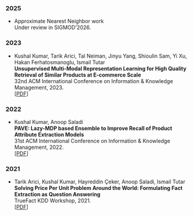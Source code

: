 
### 2025
- Approximate Nearest Neighbor work<br>
  Under review in SIGMOD'2026.<br>

### 2023
- Kushal Kumar, Tarik Arici, Tal Neiman, Jinyu Yang, Shioulin Sam, Yi Xu, Hakan Ferhatosmanoglu, Ismail Tutar<br>
  **Unsupervised Multi-Modal Representation Learning for High Quality Retrieval of Similar Products at E-commerce Scale**<br>
  32nd ACM International Conference on Information & Knowledge Management, 2023.<br>
  [[PDF](https://dl.acm.org/doi/pdf/10.1145/3583780.3615504)]<br>

### 2022
- Kushal Kumar, Anoop Saladi<br>
  **PAVE: Lazy-MDP based Ensemble to Improve Recall of Product Attribute Extraction Models**<br>
  31st ACM International Conference on Information & Knowledge Management, 2022.<br>
  [[PDF](https://dl.acm.org/doi/pdf/10.1145/3511808.3557119)]<br>

### 2021
- Tarik Arici, Kushal Kumar, Hayreddin Çeker, Anoop Saladi, Ismail Tutar<br>
  **Solving Price Per Unit Problem Around the World: Formulating Fact Extraction as Question Answering**<br> 
  TrueFact KDD Workshop, 2021.<br>
  [[PDF](https://arxiv.org/pdf/2204.05555)]<br>
